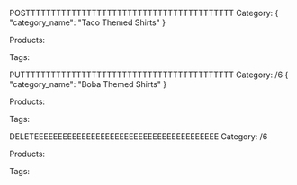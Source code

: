 POSTTTTTTTTTTTTTTTTTTTTTTTTTTTTTTTTTTTTTTTTT
Category:
            {
	"category_name": "Taco Themed Shirts"
}

Products:




Tags:




PUTTTTTTTTTTTTTTTTTTTTTTTTTTTTTTTTTTTTTTTTTT
Category: /6
            {
	"category_name": "Boba Themed Shirts"
}



Products:




Tags:




DELETEEEEEEEEEEEEEEEEEEEEEEEEEEEEEEEEEEEEEEE
Category: /6


Products:


Tags: